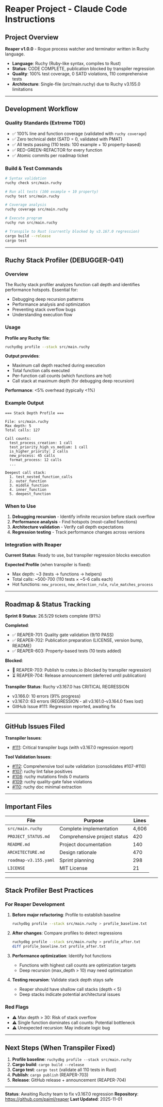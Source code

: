 # Reaper Project - Claude Code Instructions

## Project Overview

**Reaper v1.0.0** - Rogue process watcher and terminator written in Ruchy language.

- **Language**: Ruchy (Ruby-like syntax, compiles to Rust)
- **Status**: CODE COMPLETE, publication blocked by transpiler regression
- **Quality**: 100% test coverage, 0 SATD violations, 110 comprehensive tests
- **Architecture**: Single-file (src/main.ruchy) due to Ruchy v3.155.0 limitations

---

## Development Workflow

### Quality Standards (Extreme TDD)
- ✅ 100% line and function coverage (validated with `ruchy coverage`)
- ✅ Zero technical debt (SATD = 0, validated with PMAT)
- ✅ All tests passing (110 tests: 100 example + 10 property-based)
- ✅ RED-GREEN-REFACTOR for every function
- ✅ Atomic commits per roadmap ticket

### Build & Test Commands

```bash
# Syntax validation
ruchy check src/main.ruchy

# Run all tests (100 example + 10 property)
ruchy test src/main.ruchy

# Coverage analysis
ruchy coverage src/main.ruchy

# Execute program
ruchy run src/main.ruchy

# Transpile to Rust (currently blocked by v3.167.0 regression)
cargo build --release
cargo test
```

---

## Ruchy Stack Profiler (DEBUGGER-041)

### Overview

The Ruchy stack profiler analyzes function call depth and identifies performance hotspots. Essential for:
- Debugging deep recursion patterns
- Performance analysis and optimization
- Preventing stack overflow bugs
- Understanding execution flow

### Usage

**Profile any Ruchy file**:
```bash
ruchydbg profile --stack src/main.ruchy
```

**Output provides**:
- Maximum call depth reached during execution
- Total function calls executed
- Per-function call counts (which functions are hot)
- Call stack at maximum depth (for debugging deep recursion)

**Performance**: <5% overhead (typically <1%)

### Example Output

```
=== Stack Depth Profile ===

File: src/main.ruchy
Max depth: 5
Total calls: 127

Call counts:
  test_process_creation: 1 call
  test_priority_high_vs_medium: 1 call
  is_higher_priority: 2 calls
  new_process: 45 calls
  format_process: 12 calls
  ...

Deepest call stack:
  1. test_nested_function_calls
  2. outer_function
  3. middle_function
  4. inner_function
  5. deepest_function
```

### When to Use

1. **Debugging recursion** - Identify infinite recursion before stack overflow
2. **Performance analysis** - Find hotspots (most-called functions)
3. **Architecture validation** - Verify call depth expectations
4. **Regression testing** - Track performance changes across versions

### Integration with Reaper

**Current Status**: Ready to use, but transpiler regression blocks execution

**Expected Profile** (when transpiler is fixed):
- Max depth: ~3 (tests → functions → helpers)
- Total calls: ~500-700 (110 tests × ~5-6 calls each)
- Hot functions: `new_process`, `new_detection_rule`, `rule_matches_process`

---

## Roadmap & Status Tracking

**Sprint 8 Status**: 26.5/29 tickets complete (91%)

**Completed**:
- ✅ REAPER-701: Quality gate validation (9/10 PASS)
- ✅ REAPER-702: Publication preparation (LICENSE, version bump, README)
- ✅ REAPER-603: Property-based tests (10 tests added)

**Blocked**:
- 🛑 REAPER-703: Publish to crates.io (blocked by transpiler regression)
- ⏳ REAPER-704: Release announcement (deferred until publication)

**Transpiler Status**: Ruchy v3.167.0 has CRITICAL REGRESSION
- v3.166.0: 10 errors (91% progress)
- v3.167.0: 63 errors (REGRESSION - all v3.161.0-v3.164.0 fixes lost)
- GitHub Issue #111: Regression reported, awaiting fix

---

## GitHub Issues Filed

**Transpiler Issues**:
- [#111](https://github.com/paiml/ruchy/issues/111): Critical transpiler bugs (with v3.167.0 regression report)

**Tool Validation Issues**:
- [#112](https://github.com/paiml/ruchy/issues/112): Comprehensive tool suite validation (consolidates #107-#110)
- [#107](https://github.com/paiml/ruchy/issues/107): ruchy lint false positives
- [#108](https://github.com/paiml/ruchy/issues/108): ruchy mutations finds 0 mutants
- [#109](https://github.com/paiml/ruchy/issues/109): ruchy quality-gate false violations
- [#110](https://github.com/paiml/ruchy/issues/110): ruchy doc minimal extraction

---

## Important Files

| File | Purpose | Lines |
|------|---------|-------|
| `src/main.ruchy` | Complete implementation | 4,606 |
| `PROJECT_STATUS.md` | Comprehensive project status | 420 |
| `README.md` | Project documentation | 140 |
| `ARCHITECTURE.md` | Design rationale | 470 |
| `roadmap-v3.155.yaml` | Sprint planning | 298 |
| `LICENSE` | MIT License | 21 |

---

## Stack Profiler Best Practices

### For Reaper Development

1. **Before major refactoring**: Profile to establish baseline
   ```bash
   ruchydbg profile --stack src/main.ruchy > profile_baseline.txt
   ```

2. **After changes**: Compare profiles to detect regressions
   ```bash
   ruchydbg profile --stack src/main.ruchy > profile_after.txt
   diff profile_baseline.txt profile_after.txt
   ```

3. **Performance optimization**: Identify hot functions
   - Functions with highest call counts are optimization targets
   - Deep recursion (max_depth > 10) may need optimization

4. **Testing recursion**: Validate stack depth stays safe
   - Reaper should have shallow call stacks (depth < 5)
   - Deep stacks indicate potential architectural issues

### Red Flags

- ⚠️ Max depth > 30: Risk of stack overflow
- ⚠️ Single function dominates call counts: Potential bottleneck
- ⚠️ Unexpected recursion: May indicate logic bug

---

## Next Steps (When Transpiler Fixed)

1. **Profile baseline**: `ruchydbg profile --stack src/main.ruchy`
2. **Cargo build**: `cargo build --release`
3. **Cargo test**: `cargo test` (validate all 110 tests in Rust)
4. **Publish**: `cargo publish` (REAPER-703)
5. **Release**: GitHub release + announcement (REAPER-704)

---

**Status**: Awaiting Ruchy team to fix v3.167.0 regression
**Repository**: https://github.com/paiml/reaper
**Last Updated**: 2025-11-01
